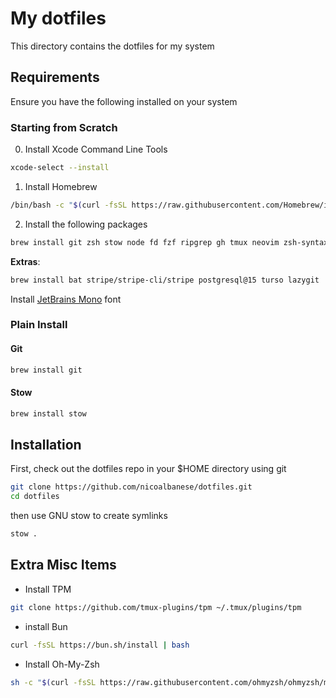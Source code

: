 # My dotfiles

This directory contains the dotfiles for my system

## Requirements

Ensure you have the following installed on your system

### Starting from Scratch

0. Install Xcode Command Line Tools

```bash
xcode-select --install
```

1. Install Homebrew

```bash
/bin/bash -c "$(curl -fsSL https://raw.githubusercontent.com/Homebrew/install/HEAD/install.sh)"
```

2. Install the following packages

```bash
brew install git zsh stow node fd fzf ripgrep gh tmux neovim zsh-syntax-highlighting pnpm
```

**Extras**:

```bash
brew install bat stripe/stripe-cli/stripe postgresql@15 turso lazygit
```

Install [JetBrains Mono](https://github.com/ryanoasis/nerd-fonts/releases/download/v3.1.1/JetBrainsMono.zip) font

### Plain Install

#### Git

```bash
brew install git
```

#### Stow

```bash
brew install stow
```

## Installation

First, check out the dotfiles repo in your $HOME directory using git

```bash
git clone https://github.com/nicoalbanese/dotfiles.git
cd dotfiles
```

then use GNU stow to create symlinks

```bash
stow .
```

## Extra Misc Items
- Install TPM 
```bash
git clone https://github.com/tmux-plugins/tpm ~/.tmux/plugins/tpm
```
- install Bun
```bash
curl -fsSL https://bun.sh/install | bash
```
- Install Oh-My-Zsh
```bash
sh -c "$(curl -fsSL https://raw.githubusercontent.com/ohmyzsh/ohmyzsh/master/tools/install.sh)"
```
